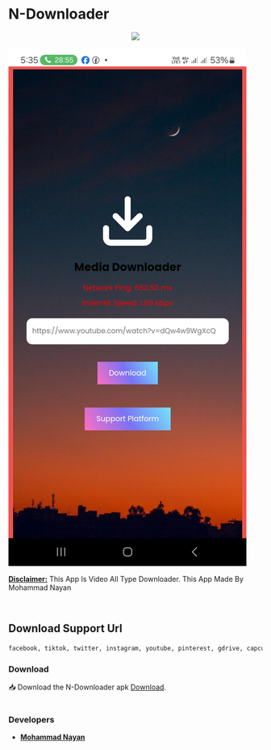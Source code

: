 # N-Downloader

<p align="center">
  <img src="https://hits.seeyoufarm.com/api/count/incr/badge.svg?url=https%3A%2F%2Fgithub.com%2FMOHAMMAD-NAYAN%2FN-Downloader&title=Visitors&edge_flat=false"/></a>
</p>


<p>
<a href="#">
<img title="DH-Hackbar" src="https://raw.githubusercontent.com/MOHAMMAD-NAYAN/N-Downloader/main/Screenshot_20240620_173555.jpg">
</a>
</p>
<b><u>Disclaimer:</u></b> This App Is Video All Type Downloader. This App Made By Mohammad Nayan
</p>
<br>

## Download Support Url 
```txt
facebook, tiktok, twitter, instagram, youtube, pinterest, gdrive, capcut, likee, threads
```
### Download
📥 Download the N-Downloader apk <a href="https://github.com/MOHAMMAD-NAYAN/N-Downloader/raw/main/N-Downloader.apk">Download</a>.
<br>
<br>

### Developers
- [**Mohammad Nayan**](https://github.com/MOHAMMAD-NAYAN/)
<br>
